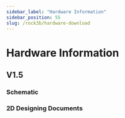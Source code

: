 ```yaml
---
sidebar_label: "Hardware Information"
sidebar_position: 55
slug: /rock3b/hardware-download
---
```


# Hardware Information

## V1.5

### Schematic

### 2D Designing Documents
